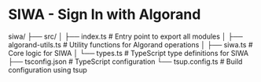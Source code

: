 # SIWA - Sign In with Algorand

siwa/
├── src/
│   ├── index.ts                  # Entry point to export all modules
│   ├── algorand-utils.ts          # Utility functions for Algorand operations
│   ├── siwa.ts                   # Core logic for SIWA
│   └── types.ts                  # TypeScript type definitions for SIWA
├── tsconfig.json                 # TypeScript configuration
└── tsup.config.ts                # Build configuration using tsup
